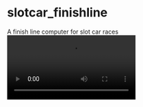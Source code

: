 # slotcar_finishline
A finish line computer for slot car races
![slotcar_finishline](https://i.imgur.com/tBOVggM.mp4)